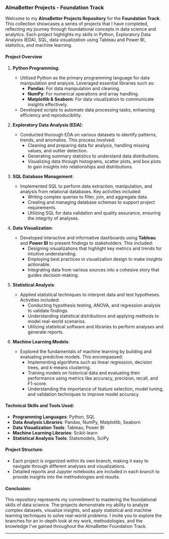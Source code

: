 
### **AlmaBetter Projects - Foundation Track**

Welcome to my **AlmaBetter Projects Repository** for the **Foundation Track**. This collection showcases a series of projects that I have completed, reflecting my journey through foundational concepts in data science and analytics. Each project highlights my skills in Python, Exploratory Data Analysis (EDA), SQL, data visualization using Tableau and Power BI, statistics, and machine learning.

#### **Project Overview**

1. **Python Programming**:
   - Utilized Python as the primary programming language for data manipulation and analysis. Leveraged essential libraries such as:
     - **Pandas**: For data manipulation and cleaning.
     - **NumPy**: For numerical operations and array handling.
     - **Matplotlib & Seaborn**: For data visualization to communicate insights effectively.
   - Developed scripts to automate data processing tasks, enhancing efficiency and reproducibility.

2. **Exploratory Data Analysis (EDA)**:
   - Conducted thorough EDA on various datasets to identify patterns, trends, and anomalies. This process involved:
     - Cleaning and preparing data for analysis, handling missing values, and outlier detection.
     - Generating summary statistics to understand data distributions.
     - Visualizing data through histograms, scatter plots, and box plots to gain insights into relationships and distributions.

3. **SQL Database Management**:
   - Implemented SQL to perform data extraction, manipulation, and analysis from relational databases. Key activities included:
     - Writing complex queries to filter, join, and aggregate data.
     - Creating and managing database schemas to support project requirements.
     - Utilizing SQL for data validation and quality assurance, ensuring the integrity of analyses.

4. **Data Visualization**:
   - Developed interactive and informative dashboards using **Tableau** and **Power BI** to present findings to stakeholders. This included:
     - Designing visualizations that highlight key metrics and trends for intuitive understanding.
     - Employing best practices in visualization design to make insights actionable.
     - Integrating data from various sources into a cohesive story that guides decision-making.

5. **Statistical Analysis**:
   - Applied statistical techniques to interpret data and test hypotheses. Activities included:
     - Conducting hypothesis testing, ANOVA, and regression analysis to validate findings.
     - Understanding statistical distributions and applying methods to model real-world scenarios.
     - Utilizing statistical software and libraries to perform analyses and generate reports.

6. **Machine Learning Models**:
   - Explored the fundamentals of machine learning by building and evaluating predictive models. This encompassed:
     - Implementing algorithms such as linear regression, decision trees, and k-means clustering.
     - Training models on historical data and evaluating their performance using metrics like accuracy, precision, recall, and F1-score.
     - Understanding the importance of feature selection, model tuning, and validation techniques to improve model accuracy.

#### **Technical Skills and Tools Used**:
- **Programming Languages**: Python, SQL
- **Data Analysis Libraries**: Pandas, NumPy, Matplotlib, Seaborn
- **Data Visualization Tools**: Tableau, Power BI
- **Machine Learning Libraries**: Scikit-learn
- **Statistical Analysis Tools**: Statsmodels, SciPy

#### **Project Structure**:
- Each project is organized within its own branch, making it easy to navigate through different analyses and visualizations.
- Detailed reports and Jupyter notebooks are included in each branch to provide insights into the methodologies and results.

#### **Conclusion**:
This repository represents my commitment to mastering the foundational skills of data science. The projects demonstrate my ability to analyze complex datasets, visualize insights, and apply statistical and machine learning techniques to solve real-world problems. I invite you to explore the branches for an in-depth look at my work, methodologies, and the knowledge I've gained throughout the AlmaBetter Foundation Track.

---

